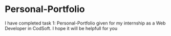 # Personal-Portfolio
I have completed task 1: Personal-Portfolio given for my internship as a Web Developer in CodSoft. I hope it will be helpfull for you
